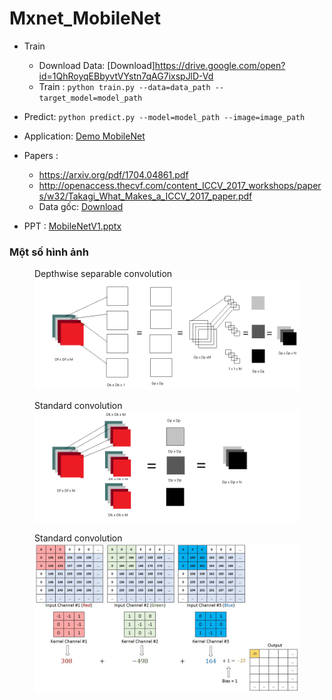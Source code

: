 # Mxnet_MobileNet

- Train
  - Download Data: [Download]https://drive.google.com/open?id=1QhRoyqEBbyvtVYstn7qAG7ixspJlD-Vd
  - Train : `python train.py --data=data_path --target_model=model_path`
  
- Predict: `python predict.py --model=model_path --image=image_path`
- Application: [Demo MobileNet](https://github.com/maituduy/MobileNet-Application)

- Papers :
  - https://arxiv.org/pdf/1704.04861.pdf
  - http://openaccess.thecvf.com/content_ICCV_2017_workshops/papers/w32/Takagi_What_Makes_a_ICCV_2017_paper.pdf
  - Data gốc: [Download](https://drive.google.com/open?id=1FYE3MRkzk-z6f6LFyQEflfER1F2Wx0Yd)
- PPT : [MobileNetV1.pptx](https://docs.google.com/presentation/d/1VaVRG6pf-0z131AUx_tmAIRTNO7OFbcHwK13wrsXrpc/edit?usp=sharing)

### Một số hình ảnh
<figure>
  <figcaption>Depthwise separable convolution</figcaption>
  <img src="https://github.com/maituduy/Mxnet_MobileNet/blob/master/images/Depth%20wise.png?raw=true" alt=".."/>
</figure>
<figure>
  <figcaption>Standard convolution</figcaption>
  <img src="https://github.com/maituduy/Mxnet_MobileNet/blob/master/images/Standar%20Conv.png?raw=true" alt=".."/>
</figure>
<figure>
  <figcaption>Standard convolution</figcaption>
  <img src="https://github.com/maituduy/Mxnet_MobileNet/blob/master/images/uDgke.gif?raw=true" alt=".."/>
</figure>

